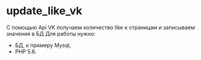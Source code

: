 # update_like_vk
С помощью Api VK получаем количество like к страницам и записываем значения в БД
Для работы нужно:
- БД, к примеру Mysql,
- PHP 5.6.

